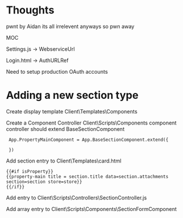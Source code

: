 Thoughts
========
pwnt by Aidan its all irrelevent anyways so pwn away


MOC

﻿Settings.js -> WebserviceUrl

 Login.html -> AuthURLRef

 Need to setup production OAuth accounts


 Adding a new section type
========

 Create display template Client\Templates\Components

 Create a Component Controller Client\Scripts\Components component controller should extend BaseSectionComponent

     App.PropertyMainComponent = App.BaseSectionComponent.extend({
    
     })

 Add section entry to Client\Templates\card.html
   ```             
{{#if isProperty}}
  {{property-main title = section.title data=section.attachments section=section store=store}}
{{/if}}
   ```
 Add entry to Client\Scripts\Controllers\SectionController.js

 Add array entry to  Client\Scripts\Components\SectionFormComponent
